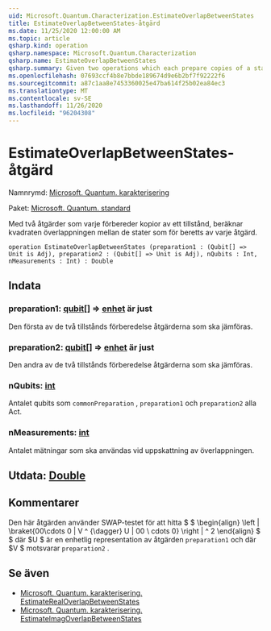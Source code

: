 ```yaml
---
uid: Microsoft.Quantum.Characterization.EstimateOverlapBetweenStates
title: EstimateOverlapBetweenStates-åtgärd
ms.date: 11/25/2020 12:00:00 AM
ms.topic: article
qsharp.kind: operation
qsharp.namespace: Microsoft.Quantum.Characterization
qsharp.name: EstimateOverlapBetweenStates
qsharp.summary: Given two operations which each prepare copies of a state, estimates the squared overlap between the states prepared by each operation.
ms.openlocfilehash: 07693ccf4b8e7bbde189674d9e6b2bf7f92222f6
ms.sourcegitcommit: a87c1aa8e7453360025e47ba614f25b02ea84ec3
ms.translationtype: MT
ms.contentlocale: sv-SE
ms.lasthandoff: 11/26/2020
ms.locfileid: "96204308"
---
```

# <a name="estimateoverlapbetweenstates-operation"></a>EstimateOverlapBetweenStates-åtgärd

Namnrymd: [Microsoft. Quantum. karakterisering](xref:Microsoft.Quantum.Characterization)

Paket: [Microsoft. Quantum. standard](https://nuget.org/packages/Microsoft.Quantum.Standard)


Med två åtgärder som varje förbereder kopior av ett tillstånd, beräknar kvadraten överlappningen mellan de stater som för beretts av varje åtgärd.

```qsharp
operation EstimateOverlapBetweenStates (preparation1 : (Qubit[] => Unit is Adj), preparation2 : (Qubit[] => Unit is Adj), nQubits : Int, nMeasurements : Int) : Double
```


## <a name="input"></a>Indata

### <a name="preparation1--qubit--unit--is-adj"></a>preparation1: [qubit](xref:microsoft.quantum.lang-ref.qubit)[] => [enhet](xref:microsoft.quantum.lang-ref.unit)  är just

Den första av de två tillstånds förberedelse åtgärderna som ska jämföras.


### <a name="preparation2--qubit--unit--is-adj"></a>preparation2: [qubit](xref:microsoft.quantum.lang-ref.qubit)[] => [enhet](xref:microsoft.quantum.lang-ref.unit)  är just

Den andra av de två tillstånds förberedelse åtgärderna som ska jämföras.


### <a name="nqubits--int"></a>nQubits: [int](xref:microsoft.quantum.lang-ref.int)

Antalet qubits som `commonPreparation` , `preparation1` och `preparation2` alla Act.


### <a name="nmeasurements--int"></a>nMeasurements: [int](xref:microsoft.quantum.lang-ref.int)

Antalet mätningar som ska användas vid uppskattning av överlappningen.



## <a name="output--double"></a>Utdata: [Double](xref:microsoft.quantum.lang-ref.double)



## <a name="remarks"></a>Kommentarer

Den här åtgärden använder SWAP-testet för att hitta $ $ \begin{align} \left | \braket{00\cdots 0 | V ^ {\dagger} U | 00 \ cdots 0} \right | ^ 2 \end{align} $ $ där $U $ är en enhetlig representation av åtgärden `preparation1` och där $V $ motsvarar `preparation2` .

## <a name="see-also"></a>Se även

- [Microsoft. Quantum. karakterisering. EstimateRealOverlapBetweenStates](xref:Microsoft.Quantum.Characterization.EstimateRealOverlapBetweenStates)
- [Microsoft. Quantum. karakterisering. EstimateImagOverlapBetweenStates](xref:Microsoft.Quantum.Characterization.EstimateImagOverlapBetweenStates)
